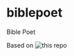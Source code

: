 # biblepoet

Bible Poet

Based on ![this repo](https://github.com/openbibleinfo/Bible-Passage-Reference-Parser)